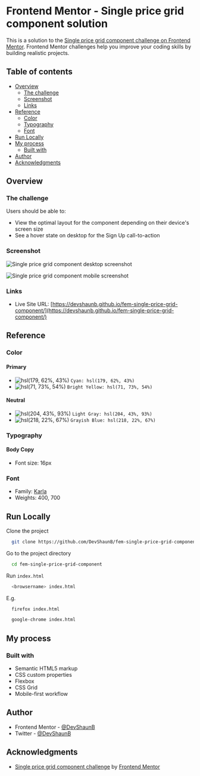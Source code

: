 # Frontend Mentor - Single price grid component solution

This is a solution to the [Single price grid component challenge on Frontend Mentor](https://www.frontendmentor.io/challenges/single-price-grid-component-5ce41129d0ff452fec5abbbc). Frontend Mentor challenges help you improve your coding skills by building realistic projects.

## Table of contents

- [Overview](#overview)
  - [The challenge](#the-challenge)
  - [Screenshot](#screenshot)
  - [Links](#links)
- [Reference](#reference)
  - [Color](#color)
  - [Typography](#typography)
  - [Font](#font)
- [Run Locally](#run-locally)
- [My process](#my-process)
  - [Built with](#built-with)
- [Author](#author)
- [Acknowledgments](#acknowledgments)

## Overview

### The challenge

Users should be able to:

- View the optimal layout for the component depending on their device's screen size
- See a hover state on desktop for the Sign Up call-to-action

### Screenshot

![Single price grid component desktop screenshot](https://devshaunb.github.io/fem-single-price-grid-component/screenshots/desktop.png)

![Single price grid component mobile screenshot](https://devshaunb.github.io/fem-single-price-grid-component/screenshots/mobile.png)

### Links

- Live Site URL: [https://devshaunb.github.io/fem-single-price-grid-component/](https://devshaunb.github.io/fem-single-price-grid-component/)

## Reference

### Color

#### Primary

- ![hsl(179, 62%, 43%)](https://via.placeholder.com/10/2ab2af?text=+) `Cyan: hsl(179, 62%, 43%)`
- ![hsl(71, 73%, 54%)](https://via.placeholder.com/10/c0df34?text=+) `Bright Yellow: hsl(71, 73%, 54%)`

#### Neutral

- ![hsl(204, 43%, 93%)](https://via.placeholder.com/10/e5eff5?text=+) `Light Gray: hsl(204, 43%, 93%)`
- ![hsl(218, 22%, 67%)](https://via.placeholder.com/10/98a6bd?text=+) `Grayish Blue: hsl(218, 22%, 67%)`

### Typography

#### Body Copy

- Font size: 16px

### Font

- Family: [Karla](https://fonts.google.com/specimen/Karla)
- Weights: 400, 700

## Run Locally

Clone the project

```bash
  git clone https://github.com/DevShaunB/fem-single-price-grid-component.git
```

Go to the project directory

```bash
  cd fem-single-price-grid-component
```

Run `index.html`

```bash
  <browsername> index.html
```

E.g.

```bash
  firefox index.html
```

```bash
  google-chrome index.html
```

## My process

### Built with

- Semantic HTML5 markup
- CSS custom properties
- Flexbox
- CSS Grid
- Mobile-first workflow

## Author

- Frontend Mentor - [@DevShaunB](https://www.frontendmentor.io/profile/DevShaunB)
- Twitter - [@DevShaunB](https://www.twitter.com/DevShaunB)

## Acknowledgments

- [Single price grid component challenge](https://www.frontendmentor.io/challenges/single-price-grid-component-5ce41129d0ff452fec5abbbc) by [Frontend Mentor](https://www.frontendmentor.io/)
